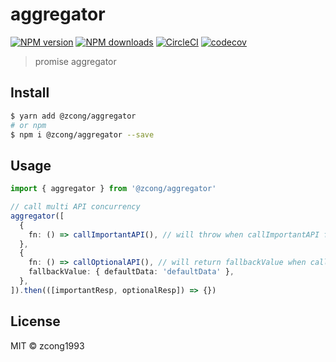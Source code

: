 # aggregator

[![NPM version](https://img.shields.io/npm/v/@zcong/aggregator.svg?style=flat)](https://npmjs.com/package/@zcong/aggregator) [![NPM downloads](https://img.shields.io/npm/dm/@zcong/aggregator.svg?style=flat)](https://npmjs.com/package/@zcong/aggregator) [![CircleCI](https://circleci.com/gh/zcong1993/aggregator/tree/master.svg?style=shield)](https://circleci.com/gh/zcong1993/aggregator/tree/master) [![codecov](https://codecov.io/gh/zcong1993/aggregator/branch/master/graph/badge.svg)](https://codecov.io/gh/zcong1993/aggregator)

> promise aggregator

## Install

```bash
$ yarn add @zcong/aggregator
# or npm
$ npm i @zcong/aggregator --save
```

## Usage

```ts
import { aggregator } from '@zcong/aggregator'

// call multi API concurrency
aggregator([
  {
    fn: () => callImportantAPI(), // will throw when callImportantAPI fail
  },
  {
    fn: () => callOptionalAPI(), // will return fallbackValue when callOptionalAPI fail
    fallbackValue: { defaultData: 'defaultData' },
  },
]).then(([importantResp, optionalResp]) => {})
```

## License

MIT &copy; zcong1993
